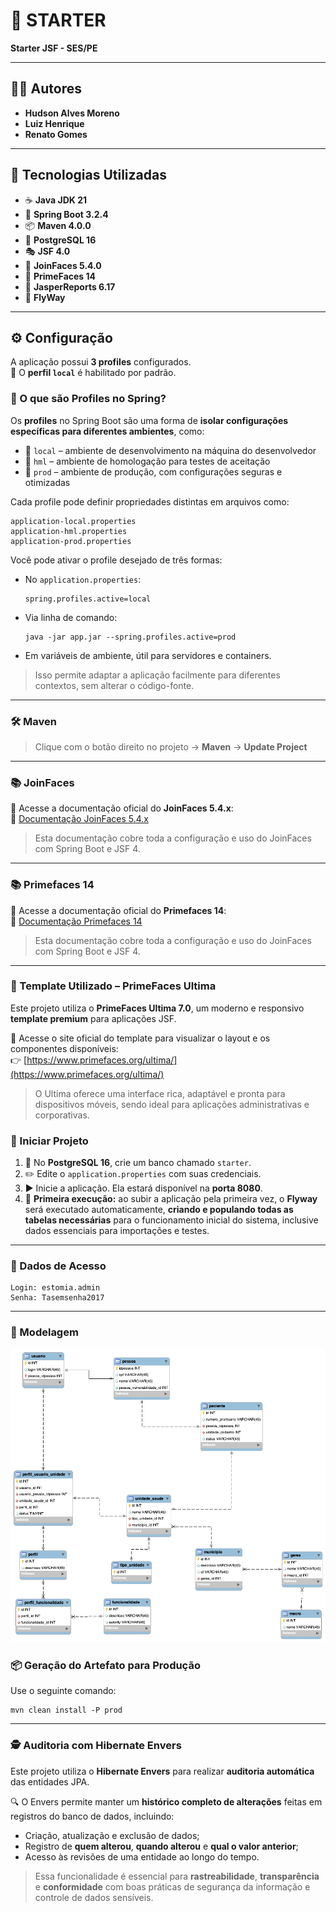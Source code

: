 # 🚀 STARTER  
**Starter JSF - SES/PE**

---

## 👨‍💻 Autores  
- **Hudson Alves Moreno**
- **Luiz Henrique**
- **Renato Gomes**

---

## 🧰 Tecnologias Utilizadas  
- ☕ **Java JDK 21**  
- 🌱 **Spring Boot 3.2.4**  
- 📦 **Maven 4.0.0**  
- 🐘 **PostgreSQL 16**  
- 🎭 **JSF 4.0**  
- 🤝 **JoinFaces 5.4.0**  
- 🎨 **PrimeFaces 14**  
- 🧾 **JasperReports 6.17**  
- 🔄 **FlyWay**

---

## ⚙️ Configuração  

A aplicação possui **3 profiles** configurados.  
🔧 O **perfil `local`** é habilitado por padrão.

### 🧩 O que são Profiles no Spring?

Os **profiles** no Spring Boot são uma forma de **isolar configurações específicas para diferentes ambientes**, como:

- 🧪 `local` – ambiente de desenvolvimento na máquina do desenvolvedor  
- 🧷 `hml` – ambiente de homologação para testes de aceitação  
- 🚀 `prod` – ambiente de produção, com configurações seguras e otimizadas

Cada profile pode definir propriedades distintas em arquivos como:

```
application-local.properties  
application-hml.properties  
application-prod.properties
```

Você pode ativar o profile desejado de três formas:

- No `application.properties`:
  ```
  spring.profiles.active=local
  ```

- Via linha de comando:
  ```
  java -jar app.jar --spring.profiles.active=prod
  ```

- Em variáveis de ambiente, útil para servidores e containers.

> Isso permite adaptar a aplicação facilmente para diferentes contextos, sem alterar o código-fonte.


---

### 🛠️ Maven  

> Clique com o botão direito no projeto → **Maven** → **Update Project**

---

### 📚 JoinFaces
📄 Acesse a documentação oficial do **JoinFaces 5.4.x**:  
🔗 [Documentação JoinFaces 5.4.x](https://docs.joinfaces.org/5.4.x/reference/)

> Esta documentação cobre toda a configuração e uso do JoinFaces com Spring Boot e JSF 4.

---

### 📚 Primefaces 14 
📄 Acesse a documentação oficial do **Primefaces 14**:  
🔗 [Documentação Primefaces 14](https://primefaces.github.io/primefaces/14_0_0/#/)

> Esta documentação cobre toda a configuração e uso do JoinFaces com Spring Boot e JSF 4.

---

### 🎨 Template Utilizado – PrimeFaces Ultima

Este projeto utiliza o **PrimeFaces Ultima 7.0**, um moderno e responsivo **template premium** para aplicações JSF.

🔗 Acesse o site oficial do template para visualizar o layout e os componentes disponíveis:  
👉 [https://www.primefaces.org/ultima/](https://www.primefaces.org/ultima/)

> O Ultima oferece uma interface rica, adaptável e pronta para dispositivos móveis, sendo ideal para aplicações administrativas e corporativas.


### 🚦 Iniciar Projeto  

1. 🐘 No **PostgreSQL 16**, crie um banco chamado `starter`.  
2. ✏️ Edite o `application.properties` com suas credenciais.  
3. ▶️ Inicie a aplicação. Ela estará disponível na **porta 8080**.  
4. 🛫 **Primeira execução:** ao subir a aplicação pela primeira vez, o **Flyway** será executado automaticamente, **criando e populando todas as tabelas necessárias** para o funcionamento inicial do sistema, inclusive dados essenciais para importações e testes.


---

### 🔐 Dados de Acesso

```
Login: estomia.admin
Senha: Tasemsenha2017
```

---
### 🧩 Modelagem

![Diagrama de Modelagem](./modelagem.png)

### 📦 Geração do Artefato para Produção  

Use o seguinte comando:

```
mvn clean install -P prod
```
---

### 🕵️ Auditoria com Hibernate Envers  

Este projeto utiliza o **Hibernate Envers** para realizar **auditoria automática** das entidades JPA.

🔍 O Envers permite manter um **histórico completo de alterações** feitas em registros do banco de dados, incluindo:

- Criação, atualização e exclusão de dados;
- Registro de **quem alterou**, **quando alterou** e **qual o valor anterior**;
- Acesso às revisões de uma entidade ao longo do tempo.

> Essa funcionalidade é essencial para **rastreabilidade**, **transparência** e **conformidade** com boas práticas de segurança da informação e controle de dados sensíveis.

